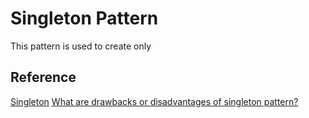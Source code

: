 # Singleton Pattern
This pattern is used to create only 

## Reference

[Singleton](https://refactoring.guru/design-patterns/singleton)
[What are drawbacks or disadvantages of singleton pattern?](https://stackoverflow.com/questions/137975/what-are-drawbacks-or-disadvantages-of-singleton-pattern)
